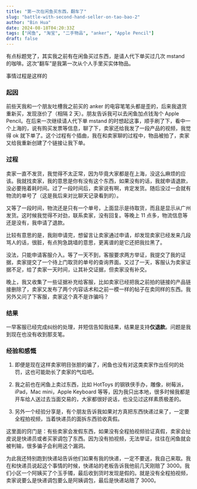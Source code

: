 ```yaml
---
title: "第一次在闲鱼买东西，翻车了"
slug: "battle-with-second-hand-seller-on-tao-bao-2"
author: "Bin Hua"
date: 2024-08-18T04:20:33Z
tags: ["闲鱼", "淘宝", "二手物品", "anker", "Apple Pencil"]
draft: false
---
```


有点标题党了，其实我之前有在闲鱼买过东西，是请人代下单买过几次 mstand 的咖啡。这次“翻车”是我第一次从个人手里买实体物品。

事情过程是这样的

### 起因

前些天我和一个朋友吐槽我之前买的 anker 的电容笔笔头都是歪的，后来我退货重新买，发现涨价了（相隔 2 天）。朋友告诉我可以去闲鱼加点钱淘个 Apple Pencil。在后来一次继续请人代下单 mstand 的时想起这事，顺手刷了下，看中一个上海的，说有购买发票等信息，聊了下，卖家还给我发了一段产品的视频，我觉得 ok 就下单了。这个过程有个插曲，我在和卖家聊的过程中，物品被拍了，卖家又给我重新创建了个链接让我下单。

### 过程

卖家一直不发货，我觉得不太正常，因为毕竟大家都是在上海，没这么麻烦的应该。我就找卖家，我的意思是你有没有这个东西，如果没有的话，我就申请退款，没必要拖着耗时间。过了一段时间后，卖家说有啊，肯定发货。随后没过一会就有物流的单号了（这是我后来对比聊天记录看到的）。

又等了一段时间，物流还是只有一个单号，上面显示是待取货，而且是显示从广州发货。这时候我觉得不对劲，联系卖家，没有回复。等晚上 11 点多，物流信息等还是没有，我申请了退款。

比较有意思的是，我刚申请完，想留言让卖家通过申请，却发现卖家已经发来几段骂人的话，很脏，有点狗急跳墙的意思，更离谱的是它还把我拉黑了。

没法，只能申请客服介入。等了一天不到，客服要求两方举证，我提交了我的证据，卖家提交了一个待上门取货的单号的查询界面。又过了一天，客服认为卖家证据不足，给了卖家一天时间，让其补交证据，但卖家没有补交。

晚上，我又收集了一些证据补充给客服，比如卖家已经把我之前拍的链接的产品链接删除了，卖家又发布了两个内容话术和之前一模一样的帖子在卖同样的东西。我另外又问了下客服，卖家这个真不是诈骗吗？

### 结果

一早客服已经完成纠纷的处理，并短信告知我结果，结果是支持**仅退款**。问题是我到现在也没有收到那支笔。

### 经验和感慨

1. 即便是现在这样卖家明目张胆的骗了，闲鱼也没有对这类卖家作出任何的处罚，这也可能助长了卖家的气焰吧。

2. 我之前也在闲鱼上卖过东西，比如 HotToys 的钢铁侠手办，雕像，树莓派，iPad，Mac mini，Apple Keyboard 等等，因为我只出本地，很多时候我都是开车给人送过去当面交易的，大家都很好说话，也没见过这样素质极差的。

3. 另外一个经验分享是，有个朋友告诉我如果对方真把东西快递过来了，一定要全程拍视频，当着快递员的面拆东西验收真假。

这里面的窍门是：有些卖家会发假东西，如果没有全程拍视频验证真假，卖家会扯皮说是快递员或者买家调包了东西。因为没有拍视频，无法举证，往往在闲鱼就会被判输，很多骗子会利用这个漏洞。

为此我还特别跑到快递站告诉他们如果有我的快递，一定不要送，我自己来取。我在和快递员说起这个事情的时候，快递站的老板告诉我他前几天刚赔了 3000。我们小区一个阿姨买了个玉手镯，最后收到货时发现是假的。就是没有全程拍视频，卖家说要么是快递调包要么是阿姨调包，最后是快递站赔了 3000。